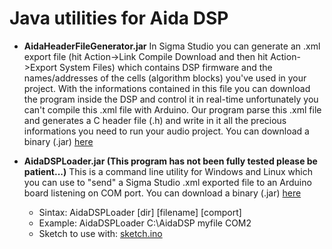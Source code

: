# Java utilities for Aida DSP 

* __AidaHeaderFileGenerator.jar__
In Sigma Studio you can generate an .xml export file (hit Action->Link Compile Download and then hit Action->Export System Files)
which contains DSP firmware and the names/addresses of the cells (algorithm blocks) you've used in your project.
With the informations contained in this file you can download the program inside the DSP and control it in real-time 
unfortunately you can't compile this .xml file with Arduino. 
Our program parse this .xml file and generates a C header file (.h) and write in it all the precious informations you need to 
run your audio project. You can download a binary (.jar) [here](../Java/AidaHeaderFileGenerator/bin) 

* __AidaDSPLoader.jar (This program has not been fully tested please be patient...)__
This is a command line utility for Windows and Linux which you can use to "send" a Sigma Studio .xml exported file 
to an Arduino board listening on COM port. You can download a binary (.jar) [here](../Java/AidaDSPLoader/bin) 
  * Sintax: AidaDSPLoader [dir] [filename] [comport]
  * Example: AidaDSPLoader C:\AidaDSP myfile COM2
  * Sketch to use with: [sketch.ino](../Examples) 


